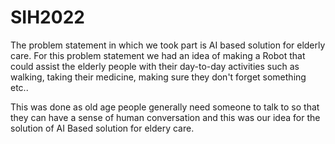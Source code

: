 # SIH2022

The problem statement in which we took part is AI based solution for elderly care.
For this problem statement we had an idea of making a Robot that could assist the elderly people with their day-to-day activities such as walking, taking their medicine, making sure they don't forget something etc..

This was done as old age people generally need someone to talk to so that they can have a sense of human conversation and this was our idea for the solution of AI Based solution for eldery care.
